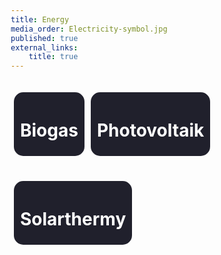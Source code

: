 ```yaml
---
title: Energy
media_order: Electricity-symbol.jpg
published: true
external_links:
    title: true
---
```


<head>
    <style>
        body{
            background-attachment: fixed;
        }
        * {
 				box-sizing: border-box;
		}
        .product{
                border-radius: 15px;
                 background-color: #20202c;
                 padding: 5px 10px;
                margin: 20px 5px;
                color: white;
            	width: auto;
            	float: left;
        	}
        .clearfix::after {
  		content: "";
  		clear: both;
  		display: table;
		}
</style>
</head> 
<div class="clearfix">
<div class="product">
    <h1>Biogas</h1>
    </div>
<div class="product">
    <h1>Photovoltaik</h1>
    </div>
<div class="product">
    <h1>Solarthermy</h1>
    </div>
    </div>
